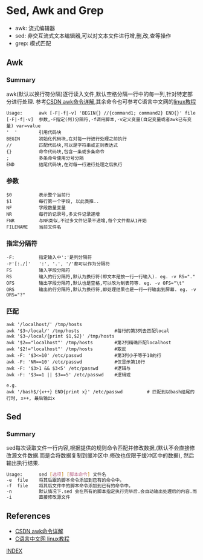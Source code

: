# Sed, Awk and Grep

* awk: 流式编辑器
* sed: 非交互流式文本编辑器,可以对文本文件进行增,删,改,查等操作
* grep: 模式匹配

## Awk

### Summary

awk(默认以换行符分隔)逐行读入文件,默认空格分隔一行中的每一列,针对特定部分进行处理. 参考[CSDN awk命令详解](https://blog.csdn.net/anqixiang/article/details/117903529),其余命令也可参考C语言中文网的[linux教程](http://c.biancheng.net/linux_tutorial/text_processing/)

```
Usage:      awk [-F|-f|-v] 'BEGIN{} //{command1; command2} END{}' file
[-F|-f|-v]  参数,-F指定(列)分隔符,-f调用脚本,-v定义变量(自定变量或者awk已有变量) var=value
'  '        引用代码块
BEGIN       初始化代码块,在对每一行进行处理之前执行
//          匹配代码块,可以是字符串或正则表达式
{}          命令代码块,包含一条或多条命令
;           多条命令使用分号分隔
END         结尾代码块,在对每一行进行处理之后执行
```

### 参数

```
$0          表示整个当前行
$1          每行第一个字段, 以此类推..
NF          字段数量变量
NR          每行的记录号,多文件记录递增
FNR         与NR类似,不过多文件记录不递增,每个文件都从1开始
FILENAME    当前文件名
```

### 指定分隔符

```
-F:         指定输入中':'是列分隔符
-F'[:./]'   ':', '.', '/'都可以作为分隔符
FS          输入字段分隔符
RS          输入的行分隔符,默认为换行符(即文本是按一行一行输入). eg. -v RS="." 
OFS         输出字段分隔符,默认也是空格,可以改为制表符等. eg. -v OFS="\t"
ORS         输出的行分隔符,默认为换行符,即处理结果也是一行一行输出到屏幕. eg. -v ORS="?"
```

### 匹配

```
awk '/localhost/' /tmp/hosts
awk '$3~/local/' /tmp/hosts             #每行的第3列去匹配local
awk '$3~/local/{print $1,$2}' /tmp/hosts
awk '$2=="localhost"' /tmp/hosts        #第2列精确匹配localhost
awk '$2!="localhost"' /tmp/hosts        #取反
awk -F: '$3<=10' /etc/passwd            #第3列小于等于10的行
awk -F: 'NR==10' /etc/passwd            #仅显示第10行
awk -F: '$3>1 && $3<5' /etc/passwd      #逻辑与
awk -F: '$3==1 || $3==5' /etc/passwd    #逻辑或

e.g.
awk '/bash$/{x++} END{print x}' /etc/passwd         # 匹配到以bash结尾的行时, x++, 最后输出x
```

## Sed

### Summary

sed每次读取文件一行内容,根据提供的规则命令匹配并修改数据,(默认不会直接修改源文件数据.而是会将数据复制到缓冲区中.修改也仅限于缓冲区中的数据), 然后输出执行结果.

```bash
Usage:      sed [选项] [脚本命令] 文件名
-e  file    将其后跟的脚本命令添加到已有的命令中。
-f  file    将其后文件中的脚本命令添加到已有的命令中。
-n          默认情况下.sed 会在所有的脚本指定执行完毕后.会自动输出处理后的内容.而该选项会屏蔽启动输出.需使用 print 命令来完成输出。
-i          直接修改源文件
```

## References

* [CSDN awk命令详解](https://blog.csdn.net/anqixiang/article/details/117903529)
* [C语言中文网 linux教程](http://c.biancheng.net/linux_tutorial/text_processing/)

[INDEX](https://payne81.github.io/rookie_diary/)

